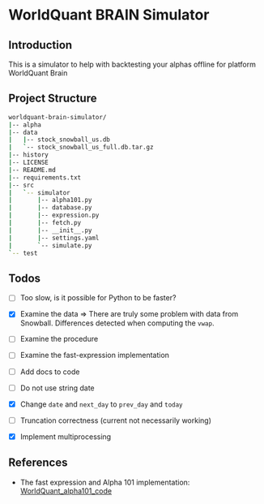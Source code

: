 # WorldQuant BRAIN Simulator

## Introduction

This is a simulator to help with backtesting your alphas offline for platform WorldQuant Brain

## Project Structure

```sh
worldquant-brain-simulator/
|-- alpha
|-- data
|   |-- stock_snowball_us.db
|   `-- stock_snowball_us_full.db.tar.gz
|-- history
|-- LICENSE
|-- README.md
|-- requirements.txt
|-- src
|   `-- simulator
|       |-- alpha101.py
|       |-- database.py
|       |-- expression.py
|       |-- fetch.py
|       |-- __init__.py
|       |-- settings.yaml
|       `-- simulate.py
`-- test
```

## Todos

- [ ] Too slow, is it possible for Python to be faster?

- [x] Examine the data => There are truly some problem with data from Snowball. Differences detected when computing the `vwap`.
- [ ] Examine the procedure
- [ ] Examine the fast-expression implementation

- [ ] Add docs to code
- [ ] Do not use string date
- [x] Change `date` and `next_day` to `prev_day` and `today`
- [ ] Truncation correctness (current not necessarily working)

- [x] Implement multiprocessing

## References

- The fast expression and Alpha 101 implementation: [WorldQuant_alpha101_code](https://github.com/yli188/WorldQuant_alpha101_code)
